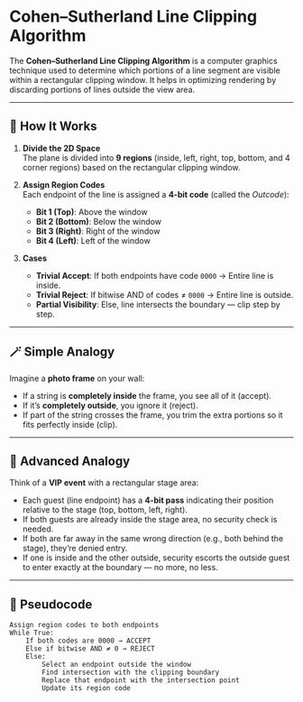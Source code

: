 # Cohen–Sutherland Line Clipping Algorithm

The **Cohen–Sutherland Line Clipping Algorithm** is a computer graphics technique used to determine which portions of a line segment are visible within a rectangular clipping window. It helps in optimizing rendering by discarding portions of lines outside the view area.

---

## 📌 How It Works

1. **Divide the 2D Space**  
   The plane is divided into **9 regions** (inside, left, right, top, bottom, and 4 corner regions) based on the rectangular clipping window.

2. **Assign Region Codes**  
   Each endpoint of the line is assigned a **4-bit code** (called the *Outcode*):
   - **Bit 1 (Top)**: Above the window
   - **Bit 2 (Bottom)**: Below the window
   - **Bit 3 (Right)**: Right of the window
   - **Bit 4 (Left)**: Left of the window

3. **Cases**  
   - **Trivial Accept**: If both endpoints have code `0000` → Entire line is inside.  
   - **Trivial Reject**: If bitwise AND of codes ≠ `0000` → Entire line is outside.  
   - **Partial Visibility**: Else, line intersects the boundary — clip step by step.

---

## 🪄 Simple Analogy

Imagine a **photo frame** on your wall:  
- If a string is **completely inside** the frame, you see all of it (accept).  
- If it’s **completely outside**, you ignore it (reject).  
- If part of the string crosses the frame, you trim the extra portions so it fits perfectly inside (clip).

---

## 🧠 Advanced Analogy

Think of a **VIP event** with a rectangular stage area:  
- Each guest (line endpoint) has a **4-bit pass** indicating their position relative to the stage (top, bottom, left, right).  
- If both guests are already inside the stage area, no security check is needed.  
- If both are far away in the same wrong direction (e.g., both behind the stage), they’re denied entry.  
- If one is inside and the other outside, security escorts the outside guest to enter exactly at the boundary — no more, no less.

---

## 🔢 Pseudocode

```plaintext
Assign region codes to both endpoints
While True:
    If both codes are 0000 → ACCEPT
    Else if bitwise AND ≠ 0 → REJECT
    Else:
        Select an endpoint outside the window
        Find intersection with the clipping boundary
        Replace that endpoint with the intersection point
        Update its region code
